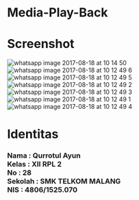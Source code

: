 # Media-Play-Back

# Screenshot
![whatsapp image 2017-08-18 at 10 14 50](https://user-images.githubusercontent.com/22120736/29442858-71621862-83fe-11e7-819d-6e849e82c452.jpeg)
![whatsapp image 2017-08-18 at 10 12 49 6](https://user-images.githubusercontent.com/22120736/29442857-714efda4-83fe-11e7-9a26-65bd4f1cec27.jpeg)
![whatsapp image 2017-08-18 at 10 12 49 5](https://user-images.githubusercontent.com/22120736/29442921-d11ef0ea-83fe-11e7-88d4-a77cf430ebfc.jpeg)
![whatsapp image 2017-08-18 at 10 12 49 2](https://user-images.githubusercontent.com/22120736/29442890-9a8cb666-83fe-11e7-9b77-30d2ea9c2cc1.jpeg)
![whatsapp image 2017-08-18 at 10 12 49 3](https://user-images.githubusercontent.com/22120736/29442966-13d2d154-83ff-11e7-9055-cd9caeb5373b.jpeg)
![whatsapp image 2017-08-18 at 10 12 49 1](https://user-images.githubusercontent.com/22120736/29442965-13d15bc6-83ff-11e7-8d2a-628ca5515c0c.jpeg)
![whatsapp image 2017-08-18 at 10 12 49 4](https://user-images.githubusercontent.com/22120736/29442944-f90ab986-83fe-11e7-9472-f13e01184354.jpeg)





# Identitas
<h3>
Nama : Qurrotul Ayun <br>
Kelas : XII RPL 2 <br>
No : 28 <br>
Sekolah : SMK TELKOM MALANG<br> 
NIS : 4806/1525.070<br>
<h4>
